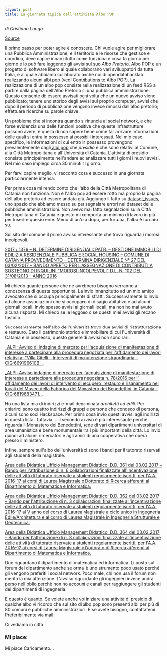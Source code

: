 ```yaml
---
layout: post
title: La giornata tipica dell'attivista Albo POP
---
```


*di Cristiano Longo*

[Source](https://cristianolongo.wordpress.com/2017/02/10/la-giornata-tipica-dellattivista-albo-pop/ "Permalink to La giornata tipica dell’attivista Albo POP")


Il primo passo per poter agire è conoscere. Chi vuole agire per migliorare una Pubblica Amministrazione, e il territorio e le risorse che gestisce e coordina, deve capire innanzitutto come funziona e cosa fa giorno per giorno e lo può fare leggendo gli avvisi sul suo _Albo Pretorio_. Albo POP è un progetto di software libero al quale collaborano vari sviluppatori da tutta Italia, e al quale abbiamo collaborato anche noi di opendatahacklab realizzando alcuni albi pop (vedi [Contributions to Albo POP][1]). La realizzazione di un albo pop consiste nella realizzazione di un feed RSS a partire dalla pagina dell'Albo Pretorio di una pubblica amministrazione. Questo consente di: essere avvisati ogni volta che un nuovo avviso viene pubblicato; tenere uno storico degli avvisi sul proprio computer, avvisi che dopo il periodo di pubblicazione vengono invece rimossi dall'albo pretorio; effettuare ricerche su parole chiave.

Un problema che si incontra quando si rinuncia ai social network, e che forse evidenzia una delle funzioni positive che queste infrastrutture possono avere, è quella di non sapere bene come far arrivare informazioni delle quali si entra in possesso ai possibili interessati. Nel mio caso specifico, le informazioni di cui entro in possesso provengono prevalentemente dagli[ albi pop][2] che _presidio_ e che sono relativi al Comune, alla Città Metropolitana e all'Università di Catania.  L'attività di presidio consiste principalmente nell'andare ad analizzare tutti i giorni i nuovi avvisi. Nel mio caso impiego circa 30 minuti al giorno.

Per farvi capire meglio, vi racconto cosa è successo in una giornata particolarmente intensa.

Per prima cosa mi rendo conto che l'albo della Città Metropolitana di Catania non funziona. Non è l'albo pop ad essere rotto ma proprio la pagina dell'albo pretorio ad essere andata giù. Aggiungo il fatto su [dataset_issues][3], uno spazio che abbiamo messo su per segnalare errori nei dataset delle pubbliche amministrazioni. Non avevo mai fatto segnalazioni sulla Città Metropolitana di Catania e questo mi comporta un minimo di lavoro in più per inserire questo ente. Meno di un'ora dopo, per fortuna, l'albo è tornato su.

Sul sito del comune il primo avviso interessante che trovo riguarda i morosi incolpevoli.

[2017 / 1376 – N. DETERMINE DIRIGENZIALI: PATR. – GESTIONE IMMOBILI DI EDILIZIA RESIDENZIALE PUBBLICA E SOCIAL HOUSING – COMUNE DI CATANIA PROVVEDIMENTO – DETERMINA DIRIGENZIALE N° 27 DEL 03/02/2017 – BANDO APERTO PER L'ASSEGNAZIONE DI CONTRIBUTI A SOSTEGNO DI INQUILINI "MOROSI INCOLPEVOLI" D.L. N. 102 DEL 31/08/2013 – ANNO 2016 ][4]

Mi chiedo quante persone che ne avrebbero bisogno verranno a conoscenza di questa opportunità. La invio innanzitutto ad un mio amico avvocato che si occupa principalmente di sfratti. Successivamente lo invio ad alcune associazioni che si occupano di disagio abitativo e ad alcuni giornali locali. Invio spesso avvisi ai giornali locali, ma non ho mai avuto alcuna risposta. Mi chiedo se le leggono o se questi miei avvisi gli recano fastidio.

Successivamente nell'albo dell'università trovo due avvisi di ristrutturazione e restauro. Dato il patrimonio storico e immobiliare di cui l'Università di Catania è in possesso, questo genere di avvisi non sono rari.

[_ALPI: Avviso di indagine di mercato per l'acquisizione di manifestazione di interesse a partecipare alla procedura negoziata per l'affidamento dei lavori relativi a: "Villa Citelli – Interventi di manutenzione straordinaria – CIG:669196610B. _][5]

[_ALPI: Avviso indagine di mercato per l'acquisizione di manifestazione di interesse a partecipare alla procedura negoziata n. 78/2016 per l' affidamento dei lavori di intervento di recupero, restauro e risanamento nei locali del Museo della Fabbrica del Monastero dei Benedettini, in Catania – CIG:6819683471. _][6]

Ho una lista mia di indirizzi e-mail denominata _architetti ed edili_. Per chiarirci sono quattro indirizzi di gruppi e persone che conosco di persona, alcuni sono soci Hackspace. Per prima cosa invio questi avvisi agli indirizzi in questa lista. Tuttavia … il secondo avviso è più interessante perchè riguarda il Monastero dei Benedettini, sede di vari dipartimenti universitari di area umanistica e bene monumentale tra i più importanti della città. Lo invio quindi ad alcuni rircercatori e agli amici di una cooperativa che opera presso il ministero.

Infine, sempre sull'albo dell'università ci sono i bandi per il tutorato riservati agli studenti della magistrale.

[Area della Didattica Ufficio Management Didattico: D.D. 361 del 03.02.2017 – Bando per l'attribuzione di n. 6 collaborazioni finalizzate all'incentivazione delle attività di tutorato riservate a studenti regolarmente iscritti, per l'A.A. 2016-17 ai corsi di Laurea Magistrale o Dottorato di Ricerca afferenti al Dipartimento di Matematica e Informatica.][7]

[Area della Didattica Ufficio Management Didattico: D.D. 362 del 03.02.2017 – Bando per l'attribuzione di n. 3 collaborazioni finalizzate all'incentivazione delle attività di tutorato riservate a studenti regolarmente iscritti, per l'A.A. 2016-17 al V anno del corso di Laurea Magistrale a ciclo unico in Ingegneria Edile/Architettura e al corso di Laurea Magistrale in Ingegneria Strutturale e Geotecnica.][8]

[Area della Didattica Ufficio Management Didattico: D.D. 364 del 03.02.2017 – Bando per l'attribuzione di n. 3 collaborazioni finalizzate all'incentivazione delle attività di tutorato riservate a studenti regolarmente iscritti, per l'A.A. 2016-17 ai corsi di Laurea Magistrale o Dottorato di Ricerca afferenti al Dipartimento di Matematica e Informatica.][9]

Due riguardano il dipartimento di matematica ed informatica. Li posto sul forum del dipartimento anche se ormai è uno strumento poco usato perché gli vengono preferiti i social network. Poco male, chi non usa il forum non merita la mia attenzione. L'avviso riguardante gli ingegnieri invece andrà perso nell'oblio perchè non ho account e canali per raggiungere gli studenti dei dipartimenti di ingegneria.

E questo è quanto. Se volete anche voi iniziare una attività di presidio di qualche albo vi ricordo che sul sito di albo pop sono presenti albi per più di 80 comuni e pubbliche amministrazioni. E se avete bisogno, contattatemi. Preferibilmente via mail.

Ci vediamo in città

### Mi piace:

Mi piace Caricamento...

[1]: http://opendatahacklab.org/albopop/
[2]: http://albopop.it
[3]: https://github.com/SiciliaHub/dataset_issues
[4]: http://dev.opendatasicilia.it/albopop/catania/sharer.php?anno=2017&numero=1376
[5]: http://dev.opendatasicilia.it/albopop/unict/sharer.php?number=96
[6]: http://dev.opendatasicilia.it/albopop/unict/sharer.php?number=93
[7]: http://dev.opendatasicilia.it/albopop/unict/sharer.php?number=89
[8]: http://dev.opendatasicilia.it/albopop/unict/sharer.php?number=88
[9]: http://dev.opendatasicilia.it/albopop/unict/sharer.php?number=87